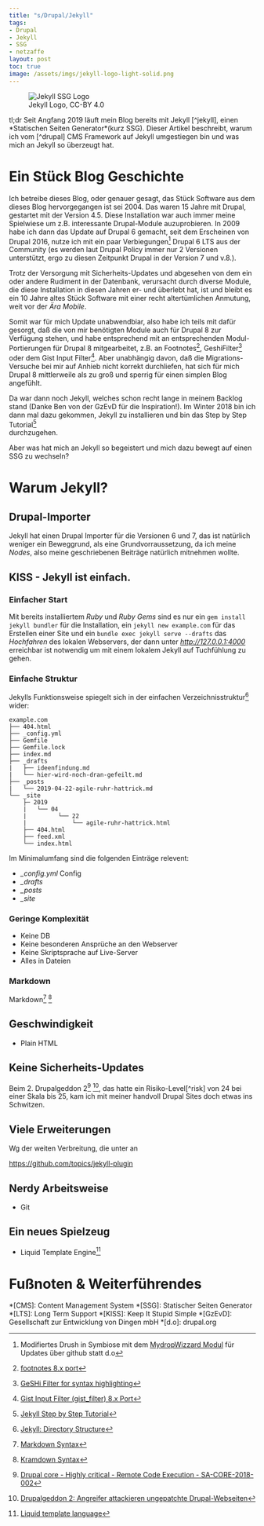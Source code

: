 ```yaml
---
title: "s/Drupal/Jekyll"
tags: 
- Drupal
- Jekyll
- SSG
- netzaffe
layout: post
toc: true
image: /assets/imgs/jekyll-logo-light-solid.png
---
```

<figure role="group">
  <img src="/assets/imgs/jekyll-logo-light-solid.png" alt="Jekyll SSG Logo" />
  <figcaption>Jekyll Logo, CC-BY 4.0</figcaption>
</figure>
tl;dr Seit Angfang 2019 läuft mein Blog bereits mit Jekyll [^jekyll], 
einen *Statischen Seiten Generator*(kurz SSG).
Dieser Artikel beschreibt, warum ich vom [^drupal] CMS Framework auf Jekyll umgestiegen bin
und was mich an Jekyll so überzeugt hat.<!--break-->

# Ein Stück Blog Geschichte

Ich betreibe dieses Blog, oder genauer gesagt,
das Stück Software aus dem dieses Blog hervorgegangen ist sei 2004.
Das waren 15 Jahre mit Drupal, gestartet mit der Version 4.5.
Diese Installation war auch immer meine Spielwiese um z.B. interessante Drupal-Module auzuprobieren.
In 2009 habe ich dann das Update auf Drupal 6 gemacht, 
seit dem Erscheinen von Drupal 2016, 
nutze ich mit ein paar Verbiegungen[^hacks] Drupal 6 LTS aus der Community 
(es werden laut Drupal Policy immer nur 2 Versionen unterstützt, 
ergo zu diesen Zeitpunkt Drupal in der Version 7 und v.8.).

Trotz der Versorgung mit Sicherheits-Updates und abgesehen von dem ein oder andere Rudiment in der Datenbank,
verursacht durch diverse Module, die diese Installation in diesen Jahren er- und überlebt hat,
ist und bleibt es ein 10 Jahre altes Stück Software mit einer recht altertümlichen Anmutung, weit vor der *Ära Mobile*. 

Somit war für mich Update unabwendbiar, also habe ich teils mit dafür gesorgt, 
daß die von mir benötigten Module auch für Drupal 8 zur Verfügung stehen, 
und habe entsprechend mit an entsprechenden Modul-Portierungen für Drupal 8 mitgearbeitet, 
z.B. an Footnotes[^fn], GeshiFilter[^geshi] oder dem Gist Input Filter[^gist].
Aber unabhängig davon, daß die Migrations-Versuche bei mir auf Anhieb nicht korrekt durchliefen,
hat sich für mich Drupal 8 mittlerweile als zu groß und sperrig für einen simplen Blog angefühlt.
 
Da war dann noch Jekyll, welches schon recht lange in meinem Backlog stand (Danke Ben von der GzEvD für die Inspiration!).
Im Winter 2018 bin ich dann mal dazu gekommen, Jekyll zu installieren und bin das Step by Step Tutorial[^sbst]  
durchzugehen.

Aber was hat mich an Jekyll so begeistert und mich dazu bewegt auf einen SSG zu wechseln?<!--break-->

# Warum Jekyll?

## Drupal-Importer

Jekyll hat einen Drupal Importer für die Versionen 6 und 7, 
das ist natürlich weniger ein Beweggrund, 
als eine Grundvorraussetzung, 
da ich meine *Nodes*, also meine geschriebenen Beiträge natürlich mitnehmen wollte.

## KISS - Jekyll ist einfach.  

### Einfacher Start

Mit bereits installiertem *Ruby* und *Ruby Gems* sind es nur ein `gem install jekyll bundler`
für die Installation, 
ein `jekyll new example.com` für das Erstellen einer Site 
und ein `bundle exec jekyll serve --drafts` das *Hochfahren* des lokalen Webservers,
der dann unter *http://127.0.0.1:4000* erreichbar ist notwendig
um mit einem lokalem Jekyll auf Tuchfühlung zu gehen.

### Einfache Struktur

Jekylls Funktionsweise spiegelt sich in der einfachen Verzeichnisstruktur[^dir] wider:

```
example.com
├── 404.html
├── _config.yml
├── Gemfile
├── Gemfile.lock
├── index.md
├── _drafts
|   ├── ideenfindung.md
|   └── hier-wird-noch-dran-gefeilt.md
├── _posts
|   └── 2019-04-22-agile-ruhr-hattrick.md
└── _site
    ├─ 2019
    |   └── 04
    |         └── 22
    |             └── agile-ruhr-hattrick.html
    ├── 404.html
    ├── feed.xml
    └── index.html
```

Im Minimalumfang sind die folgenden Einträge relevent:
- *_config.yml*   Config
- *_drafts*
- *_posts* 
- *_site*

### Geringe Komplexität

- Keine DB
- Keine besonderen Ansprüche an den Webserver
 - Keine Skriptsprache auf Live-Server
- Alles in Dateien 

### Markdown

Markdown[^md] [^kramdown]

## Geschwindigkeit 

- Plain HTML

## Keine Sicherheits-Updates

Beim 2. Drupalgeddon 2[^sa] [^sa1], das hatte ein Risiko-Level[^risk] von 24 bei einer Skala bis 25, 
kam ich mit meiner handvoll Drupal Sites doch etwas ins Schwitzen.

## Viele Erweiterungen 

Wg der weiten Verbreitung, die unter an

https://github.com/topics/jekyll-plugin

## Nerdy Arbeitsweise

- Git 

## Ein neues Spielzeug

- Liquid Template Engine[^liquid]

# Fußnoten & Weiterführendes

[^drupal]: [Drupal CMS](https://drupal.org)
[^jekyll]: [Jekyll](https://jekyllrb.com)
[^hacks]: Modifiertes Drush in Symbiose mit dem [MydropWizzard Modul](https://www.drupal.org/project/mydropwizard) für Updates über github statt d.o
[^fn]: [footnotes 8.x port](https://www.drupal.org/sandbox/fl3a/2593257)
[^sbst]: [Jekyll Step by Step Tutorial](https://jekyllrb.com/docs/step-by-step/01-setup/)
[^geshi]: [GeSHi Filter for syntax highlighting](https://www.drupal.org/project/geshifilter)
[^gist]: [Gist Input Filter (gist_filter) 8.x Port](https://www.drupal.org/sandbox/fl3a/2819998)
[^dir]: [Jekyll: Directory Structure](https://jekyllrb.com/docs/structure/)
[^md]: [Markdown Syntax](https://daringfireball.net/projects/markdown/syntax)
[^sa]: [Drupal core - Highly critical - Remote Code Execution - SA-CORE-2018-002](https://www.drupal.org/SA-CORE-2018-002)
[^sa1]: [Drupalgeddon 2: Angreifer attackieren ungepatchte Drupal-Webseiten](https://www.heise.de/security/meldung/Drupalgeddon-2-Angreifer-attackieren-ungepatchte-Drupal-Webseiten-4024700.html)
[^kramdown]: [Kramdown Syntax](https://kramdown.gettalong.org/syntax.html)
[^liquid]: [Liquid template language](https://shopify.github.io/liquid/)

*[CMS]: Content Management System
*[SSG]: Statischer Seiten Generator
*[LTS]: Long Term Support
*[KISS]: Keep It Stupid Simple
*[GzEvD]: Gesellschaft zur Entwicklung von Dingen mbH
*[d.o]: drupal.org
